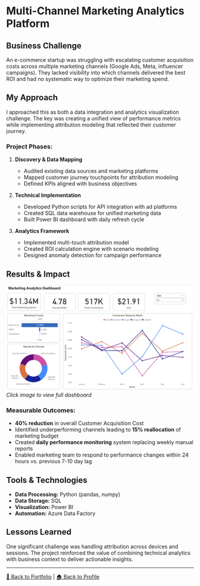 # Multi-Channel Marketing Analytics Platform

## Business Challenge

An e-commerce startup was struggling with escalating customer acquisition costs across multiple marketing channels (Google Ads, Meta, influencer campaigns). They lacked visibility into which channels delivered the best ROI and had no systematic way to optimize their marketing spend.

## My Approach

I approached this as both a data integration and analytics visualization challenge. The key was creating a unified view of performance metrics while implementing attribution modeling that reflected their customer journey.

### Project Phases:

1. **Discovery & Data Mapping**
   - Audited existing data sources and marketing platforms
   - Mapped customer journey touchpoints for attribution modeling
   - Defined KPIs aligned with business objectives

2. **Technical Implementation**
   - Developed Python scripts for API integration with ad platforms
   - Created SQL data warehouse for unified marketing data
   - Built Power BI dashboard with daily refresh cycle

3. **Analytics Framework**
   - Implemented multi-touch attribution model
   - Created ROI calculation engine with scenario modeling
   - Designed anomaly detection for campaign performance

## Results & Impact

![Marketing Analytics Dashboard](./dashboard-images/marketing-dashboard.png)
*Click image to view full dashboard*

### Measurable Outcomes:
- **40% reduction** in overall Customer Acquisition Cost
- Identified underperforming channels leading to **15% reallocation** of marketing budget
- Created **daily performance monitoring** system replacing weekly manual reports
- Enabled marketing team to respond to performance changes within 24 hours vs. previous 7-10 day lag

## Tools & Technologies

- **Data Processing:** Python (pandas, numpy)
- **Data Storage:** SQL
- **Visualization:** Power BI
- **Automation:** Azure Data Factory

## Lessons Learned

One significant challenge was handling attribution across devices and sessions. The project reinforced the value of combining technical analytics with business context to deliver actionable insights.

---

[📂 Back to Portfolio](../portfolio.md) | [🏠 Back to Profile](https://github.com/sagar-bushan)
